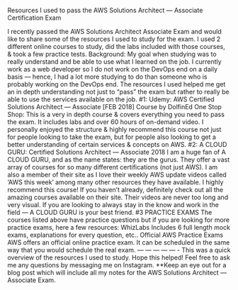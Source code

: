 Resources I used to pass the AWS Solutions Architect — Associate Certification Exam


I recently passed the AWS Solutions Architect Associate Exam and would like to share some of the resources I used to study for the exam. I used 2 different online courses to study, did the labs included with those courses, & took a few practice tests.
Background: My goal when studying was to really understand and be able to use what I learned on the job. I currently work as a web developer so I do not work on the DevOps end on a daily basis — hence, I had a lot more studying to do than someone who is probably working on the DevOps end. The resources I used helped me get an in depth understanding not just to “pass” the exam but rather to really be able to use the services available on the job.
#1: Udemy: AWS Certified Solutions Architect — Associate [FEB 2018] Course by DolfinEd
One Stop Shop: This is a very in depth course & covers everything you need to pass the exam. It includes labs and over 60 hours of on-demand video. I personally enjoyed the structure & highly recommend this course not just for people looking to take the exam, but for people also looking to get a better understanding of certain services & concepts on AWS.
#2: A CLOUD GURU: Certified Solutions Architect — Associate 2018
I am a huge fan of A CLOUD GURU, and as the name states: they are the gurus. They offer a vast array of courses for so many different certifications (not just AWS). I am also a member of their site as I love their weekly AWS update videos called ‘AWS this week’ among many other resources they have available. I highly recommend this course!
If you haven’t already, definitely check out all the amazing courses available on their site. Their videos are never too long and very visual. If you are looking to always stay in the know and work in the field — A CLOUD GURU is your best friend.
#3 PRACTICE EXAMS
The courses listed above have practice questions but if you are looking for more practice exams, here a few resources:
WhizLabs
Includes 6 full length mock exams, explanations for every question, etc..
Official AWS Practice Exams
AWS offers an official online practice exam. It can be scheduled in the same way that you would schedule the real exam.
— — — — — -
This was a quick overview of the resources I used to study. Hope this helped! Feel free to ask me any questions by messaging me on Instagram.
**Keep an eye out for a blog post which will include all my notes for the AWS Solutions Architect — Associate Exam.
